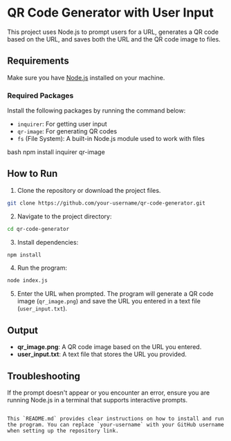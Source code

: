 # QR Code Generator with User Input

This project uses Node.js to prompt users for a URL, generates a QR code based on the URL, and saves both the URL and the QR code image to files.

## Requirements

Make sure you have [Node.js](https://nodejs.org/) installed on your machine.

### Required Packages

Install the following packages by running the command below:

- `inquirer`: For getting user input
- `qr-image`: For generating QR codes
- `fs` (File System): A built-in Node.js module used to work with files

bash
npm install inquirer qr-image

## How to Run

1. Clone the repository or download the project files.

```bash
git clone https://github.com/your-username/qr-code-generator.git
```

2. Navigate to the project directory:

```bash
cd qr-code-generator
```

3. Install dependencies:

```bash
npm install
```

4. Run the program:

```bash
node index.js
```

5. Enter the URL when prompted. The program will generate a QR code image (`qr_image.png`) and save the URL you entered in a text file (`user_input.txt`).

## Output

- **qr_image.png**: A QR code image based on the URL you entered.
- **user_input.txt**: A text file that stores the URL you provided.

## Troubleshooting

If the prompt doesn't appear or you encounter an error, ensure you are running Node.js in a terminal that supports interactive prompts.
```

This `README.md` provides clear instructions on how to install and run the program. You can replace `your-username` with your GitHub username when setting up the repository link.
